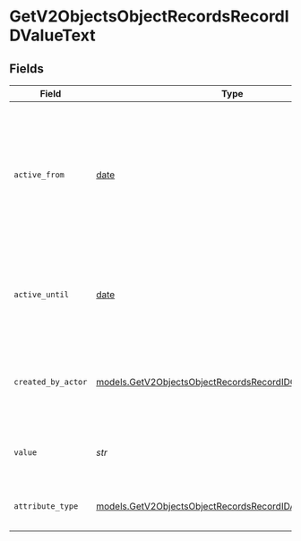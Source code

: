 # GetV2ObjectsObjectRecordsRecordIDValueText


## Fields

| Field                                                                                                                        | Type                                                                                                                         | Required                                                                                                                     | Description                                                                                                                  | Example                                                                                                                      |
| ---------------------------------------------------------------------------------------------------------------------------- | ---------------------------------------------------------------------------------------------------------------------------- | ---------------------------------------------------------------------------------------------------------------------------- | ---------------------------------------------------------------------------------------------------------------------------- | ---------------------------------------------------------------------------------------------------------------------------- |
| `active_from`                                                                                                                | [date](https://docs.python.org/3/library/datetime.html#date-objects)                                                         | :heavy_check_mark:                                                                                                           | The point in time at which this value was made "active". `active_from` can be considered roughly analogous to `created_at`.  | 2023-01-01T15:00:00.000000000Z                                                                                               |
| `active_until`                                                                                                               | [date](https://docs.python.org/3/library/datetime.html#date-objects)                                                         | :heavy_check_mark:                                                                                                           | The point in time at which this value was deactivated. If `null`, the value is active.                                       | 2023-01-01T15:00:00.000000000Z                                                                                               |
| `created_by_actor`                                                                                                           | [models.GetV2ObjectsObjectRecordsRecordIDCreatedByActor16](../models/getv2objectsobjectrecordsrecordidcreatedbyactor16.md)   | :heavy_check_mark:                                                                                                           | The actor that created this value.                                                                                           | {<br/>"type": "workspace-member",<br/>"id": "50cf242c-7fa3-4cad-87d0-75b1af71c57b"<br/>}                                     |
| `value`                                                                                                                      | *str*                                                                                                                        | :heavy_check_mark:                                                                                                           | A raw text field. Values are limited to 10MB.                                                                                | Lorem ipsum dolor sit amet, consectetur adipiscing elit, sed do eiusmod tempor incididunt ut labore et dolore magna aliqua.  |
| `attribute_type`                                                                                                             | [models.GetV2ObjectsObjectRecordsRecordIDAttributeTypeText](../models/getv2objectsobjectrecordsrecordidattributetypetext.md) | :heavy_check_mark:                                                                                                           | The attribute type of the value.                                                                                             | text                                                                                                                         |